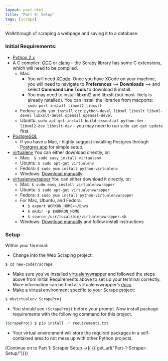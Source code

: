 ```yaml
---
layout: post.html
title: "Part 0: Setup"
tags: [scrape]
---
```


Walkthrough of scraping a webpage and saving it to a database.

### Initial Requirements:
* [Python 2.x](http://www.python.org/download/releases/2.7.3/)
* A C compiler: [GCC](http://gcc.gnu.org/) or [clang](http://clang.llvm.org/) – the Scrapy library has some C extensions, which will need to be compiled.
	* Mac: 
		* You will need [XCode](http://developer.apple.com/xcode). Once you have XCode on your machine, you will need to navigate to **Preferences** –> **Downloads** –> and select **Command Line Tools** to download & install.
		* You may need to install libxml2 and libxslt (but most-likely is already nstalled). You can install the libraries from macports: `sudo port install libxml2 libxslt`
	* Fedora: `sudo yum install gcc python-devel libxml libxslt libxml-devel libxslt-devel openssl openssl-devel`
	* Ubuntu: `sudo apt-get install build-essential python-dev libxml2-dev libxslt-dev` – you may need to run `sudo apt-get update` first.
* [PostgreSQL](http://www.postgresql.org/download/)
	* If you have a Mac, I highly suggest installing Postgres through [Postgres.app](http://postgresapp.com/) for simple setup.
* [virtualenv](http://pypi.python.org/pypi/virtualenv) You can either download directly, or:
	* Mac: ` $ sudo easy_install virtualenv`
	* Ubuntu: `$ sudo apt-get virtualenv`
	* Fedora: `$ sudo yum install python-virtualenv`
	* Windows: [Download manually](http://pypi.python.org/pypi/virtualenv)
* [virtualenvwrapper](http://pypi.python.org/pypi/virtualenvwrapper) You can either download it directly, or:
	* Mac: `$ sudo easy_install virtualenvwrapper`
	* Ubuntu: `$ sudo apt-get virtualenvwrapper`
	* Fedora: `$ sudo yum install python-virtualenvwrapper`
	* For Mac, Ubuntu, and Fedora:
		* `$ export WORKON_HOME=~/Envs`
		* `$ mkdir -p $WORKON_HOME`
		* `$ source /usr/local/bin/virtualenvwrapper.sh`
	* Windows: [Download manually](http://pypi.python.org/pypi/virtualenvwrapper) and follow install instructions

### Setup
Within your terminal:

* Change into the Web Scraping project.

```bash
$ cd new-coder/scrape
```
* Make sure you’ve installed [virtualenvwrapper](http://pypi.python.org/pypi/virtualenvwrapper) and followed the steps above from Initial Requirements above to set up your terminal correctly.  More information can be find at virtualenvwrapper’s [docs](http://virtualenvwrapper.readthedocs.org/en/latest/). 
* Make a virtual environment specific to your Scrape project:

```bash
$ mkvirtualenv ScrapeProj
``` 
* You should see `(ScrapeProj)` before your prompt. Now install package requirements with the following command for this project. 

```bash
(ScrapeProj) $ pip install -r requirements.txt
``` 
* Your virtual environment will store the required packages in a self-contained area to not mess up with other Python projects.

[Continue on to Part 1: Scraper Setup &rarr;]( {{ get_url("Part-1-Scraper-Setup/")}})
